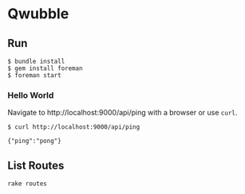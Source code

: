 Qwubble
=================

Run
---

```
$ bundle install
$ gem install foreman
$ foreman start
```

### Hello World

Navigate to http://localhost:9000/api/ping with a browser or use `curl`.

```
$ curl http://localhost:9000/api/ping

{"ping":"pong"}
```

List Routes
-----------

```
rake routes
```

